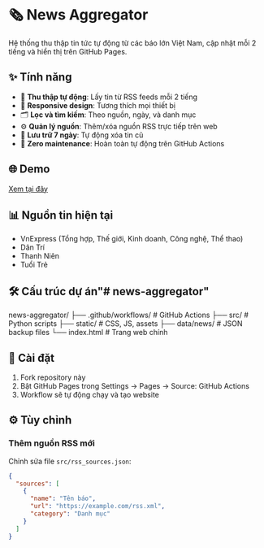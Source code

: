 # 🗞️ News Aggregator

Hệ thống thu thập tin tức tự động từ các báo lớn Việt Nam, cập nhật mỗi 2 tiếng và hiển thị trên GitHub Pages.

## ✨ Tính năng

- 🔄 **Thu thập tự động**: Lấy tin từ RSS feeds mỗi 2 tiếng
- 📱 **Responsive design**: Tương thích mọi thiết bị
- 🗂️ **Lọc và tìm kiếm**: Theo nguồn, ngày, và danh mục
- ⚙️ **Quản lý nguồn**: Thêm/xóa nguồn RSS trực tiếp trên web
- 💾 **Lưu trữ 7 ngày**: Tự động xóa tin cũ
- 🚀 **Zero maintenance**: Hoàn toàn tự động trên GitHub Actions

## 🌐 Demo

[Xem tại đây](https://hotrung1234.github.io/news-aggregator)

## 📊 Nguồn tin hiện tại

- VnExpress (Tổng hợp, Thế giới, Kinh doanh, Công nghệ, Thể thao)
- Dân Trí
- Thanh Niên  
- Tuổi Trẻ

## 🛠️ Cấu trúc dự án"# news-aggregator" 
news-aggregator/
├── .github/workflows/    # GitHub Actions
├── src/                  # Python scripts
├── static/              # CSS, JS, assets
├── data/news/           # JSON backup files
└── index.html           # Trang web chính

## 🚀 Cài đặt

1. Fork repository này
2. Bật GitHub Pages trong Settings → Pages → Source: GitHub Actions
3. Workflow sẽ tự động chạy và tạo website

## ⚙️ Tùy chỉnh

### Thêm nguồn RSS mới

Chỉnh sửa file `src/rss_sources.json`:

```json
{
  "sources": [
    {
      "name": "Tên báo",
      "url": "https://example.com/rss.xml",
      "category": "Danh mục"
    }
  ]
}
